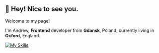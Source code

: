 ## 👋 Hey! Nice to see you.

Welcome to my page!

I'm Andrew, **Frontend** developer from **Gdansk**, Poland, currently living in **Oxford**, England.

[![My Skills](https://skills.thijs.gg/icons?i=js,html,css,wasm)](https://skills.thijs.gg)
